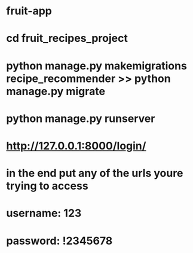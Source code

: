 # fruit-app
# cd fruit_recipes_project
# python manage.py makemigrations recipe_recommender >> python manage.py migrate
# python manage.py runserver

# http://127.0.0.1:8000/login/
# in the end put any of the urls youre trying to access 

# username: 123
# password: !2345678